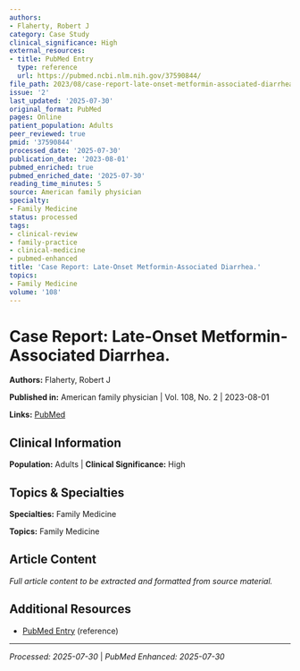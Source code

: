 ```yaml
---
authors:
- Flaherty, Robert J
category: Case Study
clinical_significance: High
external_resources:
- title: PubMed Entry
  type: reference
  url: https://pubmed.ncbi.nlm.nih.gov/37590844/
file_path: 2023/08/case-report-late-onset-metformin-associated-diarrhea.md
issue: '2'
last_updated: '2025-07-30'
original_format: PubMed
pages: Online
patient_population: Adults
peer_reviewed: true
pmid: '37590844'
processed_date: '2025-07-30'
publication_date: '2023-08-01'
pubmed_enriched: true
pubmed_enriched_date: '2025-07-30'
reading_time_minutes: 5
source: American family physician
specialty:
- Family Medicine
status: processed
tags:
- clinical-review
- family-practice
- clinical-medicine
- pubmed-enhanced
title: 'Case Report: Late-Onset Metformin-Associated Diarrhea.'
topics:
- Family Medicine
volume: '108'
---
```


# Case Report: Late-Onset Metformin-Associated Diarrhea.

**Authors:** Flaherty, Robert J

**Published in:** American family physician | Vol. 108, No. 2 | 2023-08-01

**Links:** [PubMed](https://pubmed.ncbi.nlm.nih.gov/37590844/)

## Clinical Information

**Population:** Adults | **Clinical Significance:** High

## Topics & Specialties

**Specialties:** Family Medicine

**Topics:** Family Medicine

## Article Content

*Full article content to be extracted and formatted from source material.*

## Additional Resources

- [PubMed Entry](https://pubmed.ncbi.nlm.nih.gov/37590844/) (reference)

---

*Processed: 2025-07-30* | *PubMed Enhanced: 2025-07-30*
